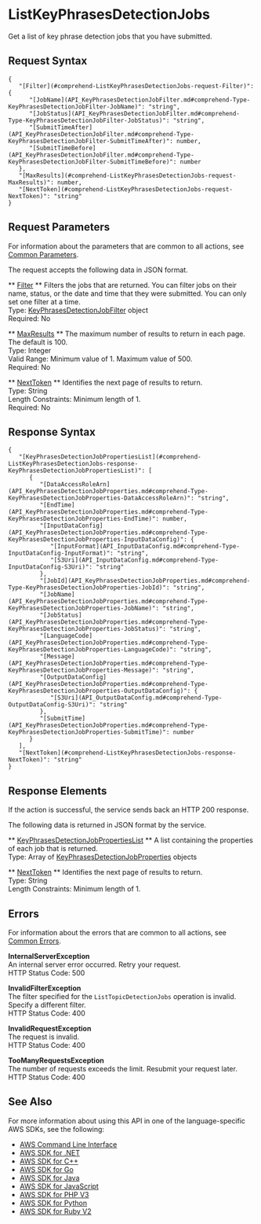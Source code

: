 # ListKeyPhrasesDetectionJobs<a name="API_ListKeyPhrasesDetectionJobs"></a>

Get a list of key phrase detection jobs that you have submitted\.

## Request Syntax<a name="API_ListKeyPhrasesDetectionJobs_RequestSyntax"></a>

```
{
   "[Filter](#comprehend-ListKeyPhrasesDetectionJobs-request-Filter)": { 
      "[JobName](API_KeyPhrasesDetectionJobFilter.md#comprehend-Type-KeyPhrasesDetectionJobFilter-JobName)": "string",
      "[JobStatus](API_KeyPhrasesDetectionJobFilter.md#comprehend-Type-KeyPhrasesDetectionJobFilter-JobStatus)": "string",
      "[SubmitTimeAfter](API_KeyPhrasesDetectionJobFilter.md#comprehend-Type-KeyPhrasesDetectionJobFilter-SubmitTimeAfter)": number,
      "[SubmitTimeBefore](API_KeyPhrasesDetectionJobFilter.md#comprehend-Type-KeyPhrasesDetectionJobFilter-SubmitTimeBefore)": number
   },
   "[MaxResults](#comprehend-ListKeyPhrasesDetectionJobs-request-MaxResults)": number,
   "[NextToken](#comprehend-ListKeyPhrasesDetectionJobs-request-NextToken)": "string"
}
```

## Request Parameters<a name="API_ListKeyPhrasesDetectionJobs_RequestParameters"></a>

For information about the parameters that are common to all actions, see [Common Parameters](CommonParameters.md)\.

The request accepts the following data in JSON format\.

 ** [Filter](#API_ListKeyPhrasesDetectionJobs_RequestSyntax) **   <a name="comprehend-ListKeyPhrasesDetectionJobs-request-Filter"></a>
Filters the jobs that are returned\. You can filter jobs on their name, status, or the date and time that they were submitted\. You can only set one filter at a time\.  
Type: [KeyPhrasesDetectionJobFilter](API_KeyPhrasesDetectionJobFilter.md) object  
Required: No

 ** [MaxResults](#API_ListKeyPhrasesDetectionJobs_RequestSyntax) **   <a name="comprehend-ListKeyPhrasesDetectionJobs-request-MaxResults"></a>
The maximum number of results to return in each page\. The default is 100\.  
Type: Integer  
Valid Range: Minimum value of 1\. Maximum value of 500\.  
Required: No

 ** [NextToken](#API_ListKeyPhrasesDetectionJobs_RequestSyntax) **   <a name="comprehend-ListKeyPhrasesDetectionJobs-request-NextToken"></a>
Identifies the next page of results to return\.  
Type: String  
Length Constraints: Minimum length of 1\.  
Required: No

## Response Syntax<a name="API_ListKeyPhrasesDetectionJobs_ResponseSyntax"></a>

```
{
   "[KeyPhrasesDetectionJobPropertiesList](#comprehend-ListKeyPhrasesDetectionJobs-response-KeyPhrasesDetectionJobPropertiesList)": [ 
      { 
         "[DataAccessRoleArn](API_KeyPhrasesDetectionJobProperties.md#comprehend-Type-KeyPhrasesDetectionJobProperties-DataAccessRoleArn)": "string",
         "[EndTime](API_KeyPhrasesDetectionJobProperties.md#comprehend-Type-KeyPhrasesDetectionJobProperties-EndTime)": number,
         "[InputDataConfig](API_KeyPhrasesDetectionJobProperties.md#comprehend-Type-KeyPhrasesDetectionJobProperties-InputDataConfig)": { 
            "[InputFormat](API_InputDataConfig.md#comprehend-Type-InputDataConfig-InputFormat)": "string",
            "[S3Uri](API_InputDataConfig.md#comprehend-Type-InputDataConfig-S3Uri)": "string"
         },
         "[JobId](API_KeyPhrasesDetectionJobProperties.md#comprehend-Type-KeyPhrasesDetectionJobProperties-JobId)": "string",
         "[JobName](API_KeyPhrasesDetectionJobProperties.md#comprehend-Type-KeyPhrasesDetectionJobProperties-JobName)": "string",
         "[JobStatus](API_KeyPhrasesDetectionJobProperties.md#comprehend-Type-KeyPhrasesDetectionJobProperties-JobStatus)": "string",
         "[LanguageCode](API_KeyPhrasesDetectionJobProperties.md#comprehend-Type-KeyPhrasesDetectionJobProperties-LanguageCode)": "string",
         "[Message](API_KeyPhrasesDetectionJobProperties.md#comprehend-Type-KeyPhrasesDetectionJobProperties-Message)": "string",
         "[OutputDataConfig](API_KeyPhrasesDetectionJobProperties.md#comprehend-Type-KeyPhrasesDetectionJobProperties-OutputDataConfig)": { 
            "[S3Uri](API_OutputDataConfig.md#comprehend-Type-OutputDataConfig-S3Uri)": "string"
         },
         "[SubmitTime](API_KeyPhrasesDetectionJobProperties.md#comprehend-Type-KeyPhrasesDetectionJobProperties-SubmitTime)": number
      }
   ],
   "[NextToken](#comprehend-ListKeyPhrasesDetectionJobs-response-NextToken)": "string"
}
```

## Response Elements<a name="API_ListKeyPhrasesDetectionJobs_ResponseElements"></a>

If the action is successful, the service sends back an HTTP 200 response\.

The following data is returned in JSON format by the service\.

 ** [KeyPhrasesDetectionJobPropertiesList](#API_ListKeyPhrasesDetectionJobs_ResponseSyntax) **   <a name="comprehend-ListKeyPhrasesDetectionJobs-response-KeyPhrasesDetectionJobPropertiesList"></a>
A list containing the properties of each job that is returned\.  
Type: Array of [KeyPhrasesDetectionJobProperties](API_KeyPhrasesDetectionJobProperties.md) objects

 ** [NextToken](#API_ListKeyPhrasesDetectionJobs_ResponseSyntax) **   <a name="comprehend-ListKeyPhrasesDetectionJobs-response-NextToken"></a>
Identifies the next page of results to return\.  
Type: String  
Length Constraints: Minimum length of 1\.

## Errors<a name="API_ListKeyPhrasesDetectionJobs_Errors"></a>

For information about the errors that are common to all actions, see [Common Errors](CommonErrors.md)\.

 **InternalServerException**   
An internal server error occurred\. Retry your request\.  
HTTP Status Code: 500

 **InvalidFilterException**   
The filter specified for the `ListTopicDetectionJobs` operation is invalid\. Specify a different filter\.  
HTTP Status Code: 400

 **InvalidRequestException**   
The request is invalid\.  
HTTP Status Code: 400

 **TooManyRequestsException**   
The number of requests exceeds the limit\. Resubmit your request later\.  
HTTP Status Code: 400

## See Also<a name="API_ListKeyPhrasesDetectionJobs_SeeAlso"></a>

For more information about using this API in one of the language\-specific AWS SDKs, see the following:
+  [AWS Command Line Interface](https://docs.aws.amazon.com/goto/aws-cli/comprehend-2017-11-27/ListKeyPhrasesDetectionJobs) 
+  [AWS SDK for \.NET](https://docs.aws.amazon.com/goto/DotNetSDKV3/comprehend-2017-11-27/ListKeyPhrasesDetectionJobs) 
+  [AWS SDK for C\+\+](https://docs.aws.amazon.com/goto/SdkForCpp/comprehend-2017-11-27/ListKeyPhrasesDetectionJobs) 
+  [AWS SDK for Go](https://docs.aws.amazon.com/goto/SdkForGoV1/comprehend-2017-11-27/ListKeyPhrasesDetectionJobs) 
+  [AWS SDK for Java](https://docs.aws.amazon.com/goto/SdkForJava/comprehend-2017-11-27/ListKeyPhrasesDetectionJobs) 
+  [AWS SDK for JavaScript](https://docs.aws.amazon.com/goto/AWSJavaScriptSDK/comprehend-2017-11-27/ListKeyPhrasesDetectionJobs) 
+  [AWS SDK for PHP V3](https://docs.aws.amazon.com/goto/SdkForPHPV3/comprehend-2017-11-27/ListKeyPhrasesDetectionJobs) 
+  [AWS SDK for Python](https://docs.aws.amazon.com/goto/boto3/comprehend-2017-11-27/ListKeyPhrasesDetectionJobs) 
+  [AWS SDK for Ruby V2](https://docs.aws.amazon.com/goto/SdkForRubyV2/comprehend-2017-11-27/ListKeyPhrasesDetectionJobs) 